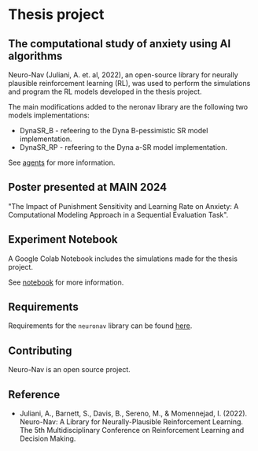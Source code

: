 # Thesis project 
## The computational study of anxiety using AI algorithms

Neuro-Nav (Juliani, A. et. al, 2022), an open-source library for neurally plausible reinforcement learning (RL), was used to perform the simulations and program the RL models developed in the thesis project.  

The main modifications added to the neronav library are the following two models implementations: 

- DynaSR_B - refeering to the Dyna B-pessimistic SR model implementation.
- DynaSR_RP - refeering to the Dyna a-SR model implementation.

See [agents](./agents) for more information.


## Poster presented at MAIN 2024

"The Impact of Punishment Sensitivity and Learning Rate on Anxiety: A Computational Modeling Approach in a Sequential Evaluation Task".

## Experiment Notebook

A Google Colab Notebook includes the simulations made for the thesis project. 

See [notebook](./notebook) for more information.


## Requirements

Requirements for the `neuronav` library can be found [here](./setup.py).

## Contributing

Neuro-Nav is an open source project.



## Reference


* Juliani, A., Barnett, S., Davis, B., Sereno, M., & Momennejad, I. (2022). Neuro-Nav: A Library for Neurally-Plausible Reinforcement Learning. The 5th Multidisciplinary Conference on Reinforcement Learning and Decision Making.


